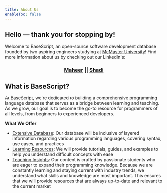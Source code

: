```yaml
---
title: About Us
enableToc: false
---
```

## Hello — thank you for stopping by!
Welcome to BaseScript, an open-source software development database founded by two aspiring engineers studying at [McMaster University](https://www.mcmaster.ca/)! Find more information about us by checking out our LinkedIn's:
<div align="center"?> 
	<h3>
	<a href="https://www.linkedin.com/in/maheer-huq-1aa3b426b/">Maheer</a>
	||
	<a href="https://www.linkedin.com/in/shadielfares/">Shadi</a>
	</h3>
</div>


## What is BaseScript?
At BaseScript, we're dedicated to building a comprehensive programming language database that serves as a bridge between learning and teaching. As we grow, our goal is to become the go-to resource for programmers of all levels, from beginners to experienced developers.

**What We Offer**
* <ins>Extensive Database</ins>: Our database will be inclusive of layered information regarding various programming languages, covering syntax, use cases, and practices
* <ins>Learning Resources</ins>: We will provide tutorials, guides, and examples to help you understand difficult concepts with ease
* <ins>Teaching Insights</ins>: Our content is crafted by passionate students who are eager to expand their programming knowledge. Because we are constantly learning and staying current with industry trends, we understand what skills and knowledge are most important. This ensures that we will provide resources that are always up-to-date and relevant to the current market



 







